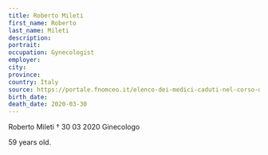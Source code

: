 ```yaml
---
title: Roberto Mileti
first_name: Roberto
last_name: Mileti
description: 
portrait: 
occupation: Gynecologist
employer: 
city: 
province: 
country: Italy
source: https://portale.fnomceo.it/elenco-dei-medici-caduti-nel-corso-dellepidemia-di-covid-19/
birth_date: 
death_date: 2020-03-30
---
```


Roberto Mileti † 30 03 2020
Ginecologo

59 years old.